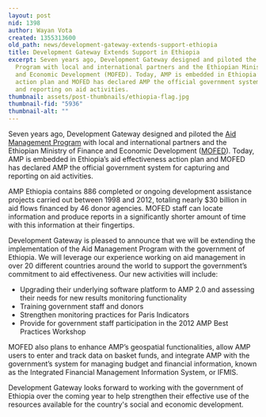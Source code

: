 ```yaml
---
layout: post
nid: 1398
author: Wayan Vota
created: 1355313600
old_path: news/development-gateway-extends-support-ethiopia
title: Development Gateway Extends Support in Ethiopia
excerpt: Seven years ago, Development Gateway designed and piloted the Aid Management
  Program with local and international partners and the Ethiopian Ministry of Finance
  and Economic Development (MOFED). Today, AMP is embedded in Ethiopia’s aid effectiveness
  action plan and MOFED has declared AMP the official government system for capturing
  and reporting on aid activities.
thumbnail: assets/post-thumbnails/ethiopia-flag.jpg
thumbnail-fid: "5936"
thumbnail-alt: ""
---
```


Seven years ago, Development Gateway designed and piloted the [Aid Management Program](/programs/aid-management-program) with local and international partners and the Ethiopian Ministry of Finance and Economic Development ([MOFED](http://www.mofed.gov.et/English/Pages/Home.aspx)). Today, AMP is embedded in Ethiopia’s aid effectiveness action plan and MOFED has declared AMP the official government system for capturing and reporting on aid activities.

AMP Ethiopia contains 886 completed or ongoing development assistance projects carried out between 1998 and 2012, totaling nearly $30 billion in aid flows financed by 46 donor agencies. MOFED staff can locate information and produce reports in a significantly shorter amount of time with this information at their fingertips.

Development Gateway is pleased to announce that we will be extending the implementation of the Aid Management Program with the government of Ethiopia. We will leverage our experience working on aid management in over 20 different countries around the world to support the government’s commitment to aid effectiveness. Our new activities will include:

- Upgrading their underlying software platform to AMP 2.0 and assessing their needs for new results monitoring functionality
- Training government staff and donors
- Strengthen monitoring practices for Paris Indicators
- Provide for government staff participation in the 2012 AMP Best Practices Workshop

MOFED also plans to enhance AMP’s geospatial functionalities, allow AMP users to enter and track data on basket funds, and integrate AMP with the government’s system for managing budget and financial information, known as the Integrated Financial Management Information System, or IFMIS.

Development Gateway looks forward to working with the government of Ethiopia over the coming year to help strengthen their effective use of the resources available for the country's social and economic development.

